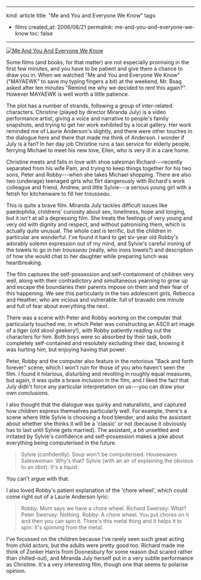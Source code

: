 -----
kind: article
title: "Me and You and Everyone We Know"
tags:
- films
created_at: 2006/08/21
permalink: me-and-you-and-everyone-we-know
toc: false
-----

<p class="img-shadow"><a href="http://www.amazon.co.uk/exec/obidos/ASIN/B000BJV0ZE/butshesagirl-21/" title="Click to view item at Amazon"><img src="http://images-eu.amazon.com/images/P/B000BJV0ZE.02.MZZZZZZZ.jpg" alt="Me And You And Everyone We Know" /></a></p>

<p>Some films (and books, for that matter) are not especially promising in the first few minutes, and you have to be patient and give them a chance to draw you in. When we watched "Me and You and Everyone We Know" ("MAYAEWK" to save my typing fingers a bit) at the weekend, Mr. Bsag asked after ten minutes "Remind me why we decided to rent this again?". However MAYAEWK is well worth a little patience.</p>

<p>The plot has a number of strands, following a group of inter-related characters. Christine (played by director Miranda July) is a video performance artist, giving a voice and narrative to people's family snapshots, and trying to get her work exhibited by a local gallery. Her work reminded me of Laurie Anderson's slightly, and there were other touches in the dialogue here and there that made me think of Anderson. I wonder if July is a fan? In her day job Christine runs a taxi service for elderly people, ferrying Michael to meet his new love, Ellen, who is very ill in a care home.</p>

<p>Christine meets and falls in love with shoe salesman Richard---recently separated from his wife Pam, and trying to keep things together for his two sons, Peter and Robby---when she takes Michael shopping. There are also two (underage) teenaged girls who flirt dangerously with Richard's work colleague and friend, Andrew, and little Sylvie---a serious young girl with a fetish for kitchenware to fill her <em>trousseau</em>.</p>


<p>This is quite a brave film. Miranda July tackles difficult issues like paedophilia, childrens' curiosity about sex, loneliness, hope and longing, but it isn't at all a depressing film. She treats the feelings of very young and very old with dignity and respect, and without patronising them, which is actually quite unusual. The whole cast is terrific, but the children in particular are wonderful. I've found it hard to get six-year old Robby's adorably solemn expression out of my mind, and Sylvie's careful ironing of the towels to go in her <em>trousseau</em> (really, who irons towels?) and description of how she would chat to her daughter while preparing lunch was heartbreaking.</p>

<p>The film captures the self-possession and self-containment of children very well, along with their contradictory and simultaneous yearning to grow up and escape the boundaries their parents impose on them and their fear of this happening. We see this particularly in the two adolescent girls, Rebecca and Heather, who are vicious and vulnerable: full of bravado one minute and full of fear about everything the next.</p>

<p>There was a scene with Peter and Robby working on the computer that particularly touched me, in which Peter was constructing an ASCII art image of a tiger (old skool geekery!), with Robby patiently reading out the characters for him. Both boys were so absorbed by their task, both completely self-contained and resolutely excluding their dad, knowing it was hurting him, but enjoying having that power.</p>

<p>Peter, Robby and the computer also feature in the notorious "Back and forth forever" scene, which I won't ruin for those of you who haven't seen the film. I found it hilarious, disturbing and revolting in roughly equal measures, but again, it was quite a brave inclusion in the film, and I liked the fact that July didn't force any particular interpretation on us---you can draw your own conclusions.</p>

<p>I also thought that the dialogue was quirky and naturalistic, and captured how children express themselves particularly well. For example, there's a scene where little Sylvie is choosing a food blender, and asks the assistant about whether she thinks it will be a 'classic' or not (because it obviously has to last until Sylvie gets married). The assistant, a bit unsettled and irritated by Sylvie's confidence and self-possession makes a joke about everything being computerised in the future.</p>

<blockquote>
Sylvie (confidently): Soup won't be computerised.
Housewares Saleswoman: Why's that?
Sylvie (with an air of explaining the obvious to an idiot): It's a liquid.
</blockquote>

<p>You can't argue with that.</p>

<p>I also loved Robby's patient explanation of the 'chore wheel', which could come right out of a Laurie Anderson lyric:</p>

<blockquote>
Robby: Mom says we have a chore wheel.
Richard Swersey: What?
Peter Swersey: Nothing.
Robby: A chore wheel. You put chores on it and then you can spin it. There's this metal thing and it helps it to spin. It's spinning from the metal.
</blockquote>

<p>I've focussed on the children because I've rarely seen such great acting from child actors, but the adults were pretty good too. Richard made me think of Zonker Harris from Doonesbury for some reason (but scared rather than chilled-out), and Miranda July herself put in a very subtle performance as Christine. It's a very interesting film, though one that seems to polarise opinion.</p>

